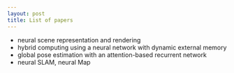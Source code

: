 ```yaml
---
layout: post
title: List of papers
---
```



- neural scene representation and rendering
- hybrid computing using a neural network with dynamic external memory
- global pose estimation with an attention-based recurrent network
- neural SLAM, neural Map
